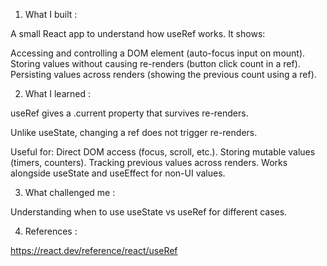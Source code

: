 1. What I built :

A small React app to understand how useRef works. It shows:

Accessing and controlling a DOM element (auto-focus input on mount).
Storing values without causing re-renders (button click count in a ref).
Persisting values across renders (showing the previous count using a ref).

2. What I learned :

useRef gives a .current property that survives re-renders.

Unlike useState, changing a ref does not trigger re-renders.

Useful for:
Direct DOM access (focus, scroll, etc.).
Storing mutable values (timers, counters).
Tracking previous values across renders.
Works alongside useState and useEffect for non-UI values.

3. What challenged me :

Understanding when to use useState vs useRef for different cases.

4. References :

https://react.dev/reference/react/useRef